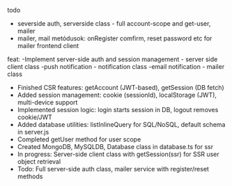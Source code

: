 todo
- severside auth, serverside class - full account-scope and get-user, mailer
- mailer, mail metódusok: onRegister comfirm, reset password etc for mailer frontend client

feat: 
-Implement server-side auth and session management - server side client class
-push notification - notification class
-email notification - mailer class

- Finished CSR features: getAccount (JWT-based), getSession (DB fetch)
- Added session management: cookie (sessionId), localStorage (JWT), multi-device support
- Implemented session logic: login starts session in DB, logout removes cookie/JWT
- Added database utilities: listInlineQuery for SQL/NoSQL, default schema in server.js
- Completed getUser method for user scope
- Created MongoDB, MySQLDB, Database class in database.ts for ssr
- In progress: Server-side client class with getSession(ssr) for SSR user object retrieval
- Todo: Full server-side auth class, mailer service with register/reset methods